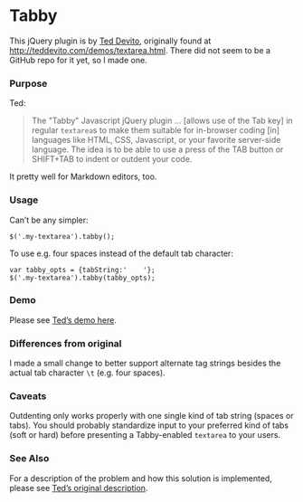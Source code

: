 # Tabby

This jQuery plugin is by [Ted Devito], originally found at  <http://teddevito.com/demos/textarea.html>. There did not seem to be a GitHub repo for it yet, so I made one.

### Purpose

Ted:

> The "Tabby" Javascript jQuery plugin … [allows use of the Tab key] in regular `textarea`s to make them suitable for in-browser coding [in] languages like HTML, CSS, Javascript, or your favorite server-side language. The idea is to be able to use a press of the TAB button or SHIFT+TAB to indent or outdent your code.

It pretty well for Markdown editors, too.

### Usage

Can’t be any simpler:

	$('.my-textarea').tabby();
	
To use e.g. four spaces instead of the default tab character:

	var tabby_opts = {tabString:'    '};
	$('.my-textarea').tabby(tabby_opts);

### Demo

Please see [Ted’s demo here][ted].

### Differences from original

I made a small change to better support alternate tag strings besides the actual tab character `\t` (e.g. four spaces).

### Caveats

Outdenting only works properly with one single kind of tab string (spaces or tabs).  You should probably standardize input to your preferred kind of tabs (soft or hard) before presenting a Tabby-enabled `textarea` to your users.

### See Also

For a description of the problem and how this solution is implemented, please see [Ted’s original description][ted].

[ted]: http://teddevito.com/demos/textarea.html "Original website and demo"
[Ted Devito]: http://teddevito.com/ "Ted’s website"